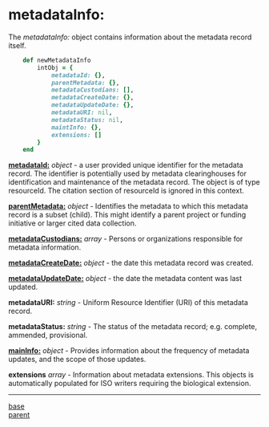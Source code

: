 # metadataInfo:

The *metadataInfo:* object contains information about the metadata record itself.

````ruby
    def newMetadataInfo
        intObj = {
            metadataId: {},
            parentMetadata: {},
            metadataCustodians: [],
            metadataCreateDate: {},
            metadataUpdateDate: {},
            metadataURI: nil,
            metadataStatus: nil,
            maintInfo: {},
            extensions: []
        }
    end
````

[__metadataId:__](../mdtranslator/resourceid.md) *object* - a user provided unique identifier for the metadata record. The identifier is potentially used by metadata clearinghouses for identification and maintenance of the metadata record. The object is of type resourceId. The citation section of resourceId is ignored in this context.

[__parentMetadata:__](../mdtranslator/citation.md) *object* - Identifies the metadata to which this metadata record is a subset (child). This might identify a parent project or funding initiative or larger cited data collection.

[__metadataCustodians:__](../mdtranslator/responsibleParty.md) *array* - Persons or organizations responsible for metadata information.

[__metadataCreateDate:__](../mdtranslator/dateTime.md) *object* - the date this metadata record was created.

[__metadataUpdateDate:__](../mdtranslator/dateTime.md) *object* - the date the metadata content was last updated.

__metadataURI:__ *string* - Uniform Resource Identifier (URI) of this metadata record.

__metadataStatus:__ *string* - The status of the metadata record; e.g. complete, ammended, provisional.

[__mainInfo:__](../mdtranslator/resourceMaint.md) *object* - Provides information about the frequency of metadata updates, and the scope of those updates.

__extensions__ *array* - Information about metadata extensions.  This objects is automatically populated for ISO writers requiring the biological extension.

---
[base](../mdtranslator/internal_object.md) <br>
[parent](../mdtranslator/metadata.md)

